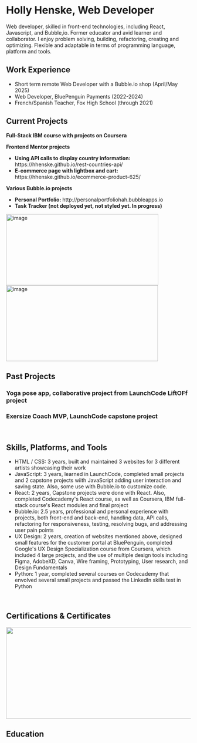 <h1>Holly Henske, Web Developer</h1>

<body>
Web developer, skilled in front-end technologies, including React, Javascript, and Bubble,io. Former educator and avid learner and collaborator. I enjoy problem solving, building, refactoring, creating and optimizing. Flexible and adaptable in terms of programming language, platform and tools.
 
<h2>Work Experience</h2>
<ul>
 <li>Short term remote Web Developer with a Bubble.io shop (April/May 2025)</li>
 <li>Web Developer, BluePenguin Payments (2022-2024)</li>
 <li>French/Spanish Teacher, Fox High School (through 2021)</li>
</ul>

<h2>Current Projects</h2>
<p><strong>Full-Stack IBM course with projects on Coursera</strong></p>
<p><strong>Frontend Mentor projects</strong></p>
 <ul>
  <li><strong>Using API calls to display country information: </strong>https://hhenske.github.io/rest-countries-api/</li>
  <li><strong>E-commerce page with lightbox and cart: </strong>https://hhenske.github.io/ecommerce-product-625/</li>
 </ul>
<p><strong>Various Bubble.io projects</strong></p>
<ul>
  <li><strong>Personal Portfolio: </strong> http://personalportfoliohah.bubbleapps.io</li>
  <li><strong>Task Tracker (not deployed yet, not styled yet. In progress)</strong></li>
 </ul>
 <img width="415" height="194" alt="image" src="https://github.com/user-attachments/assets/e80225a0-2088-4fdc-add8-d7e7bab5184c" />
 <img width="414" height="207" alt="image" src="https://github.com/user-attachments/assets/430e9340-1ba9-4955-8864-e622ef00a492" />
<br>
<h2>Past Projects</h2>
<h3>Yoga pose app, collaborative project from LaunchCode LiftOFf project</h3>
<h3>Exersize Coach MVP, LaunchCode capstone project</h3>
<br>
<h2>Skills, Platforms, and Tools</h2>
<ul>
 <li>HTML / CSS: 3 years, built and maintained 3 websites for 3 different artists showcasing their work</li>
 <li>JavaScript: 3 years, learned in LaunchCode, completed small projects and 2 capstone projects wiith JavaScript adding user interaction and saving state. Also, some use with Bubble.io to customize code.</li>
 <li>React: 2 years, Capstone projects were done with React. Also, completed Codecademy's React course, as well as Coursera, IBM full-stack course's React modules and final project</li>
 <li>Bubble.io: 2.5 years, professional and personal experience with projects, both front-end and back-end, handling data, API calls, refactoring for responsiveness, testing, resolving bugs, and addressing user pain points</li>
 <li>UX Design: 2 years, creation of websites mentioned above, designed small features for the customer portal at BluePenguin, completed Google's UX Design Specialization course from Coursera, which included 4 large projects, and the use of multiple design tools including Figma, AdobeXD, Canva, Wire framing, Prototyping, User research, and Design Fundamentals</li>
 <li>Python: 1 year, completed several courses on Codecademy that envolved several small projects and passed the LinkedIn skills test in Python</li>
</ul> 
<br />
<h2>Certifications & Certificates</h2>
<img src="https://github.com/user-attachments/assets/c8a4c5ab-dc31-4733-ae09-fa52f0d22ce4" height="250px" width="800px" />

<h2>Education</h2>
  
</body>


